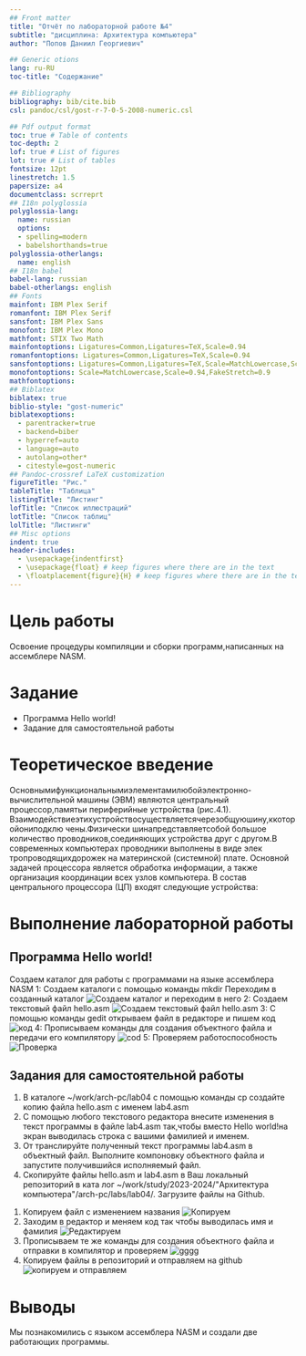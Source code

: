 ```yaml
---
## Front matter
title: "Отчёт по лабораторной работе №4"
subtitle: "дисциплина: Архитектура компьютера"
author: "Попов Даниил Георгиевич"

## Generic otions
lang: ru-RU
toc-title: "Содержание"

## Bibliography
bibliography: bib/cite.bib
csl: pandoc/csl/gost-r-7-0-5-2008-numeric.csl

## Pdf output format
toc: true # Table of contents
toc-depth: 2
lof: true # List of figures
lot: true # List of tables
fontsize: 12pt
linestretch: 1.5
papersize: a4
documentclass: scrreprt
## I18n polyglossia
polyglossia-lang:
  name: russian
  options:
  - spelling=modern
  - babelshorthands=true
polyglossia-otherlangs:
  name: english
## I18n babel
babel-lang: russian
babel-otherlangs: english
## Fonts
mainfont: IBM Plex Serif
romanfont: IBM Plex Serif
sansfont: IBM Plex Sans
monofont: IBM Plex Mono
mathfont: STIX Two Math
mainfontoptions: Ligatures=Common,Ligatures=TeX,Scale=0.94
romanfontoptions: Ligatures=Common,Ligatures=TeX,Scale=0.94
sansfontoptions: Ligatures=Common,Ligatures=TeX,Scale=MatchLowercase,Scale=0.94
monofontoptions: Scale=MatchLowercase,Scale=0.94,FakeStretch=0.9
mathfontoptions:
## Biblatex
biblatex: true
biblio-style: "gost-numeric"
biblatexoptions:
  - parentracker=true
  - backend=biber
  - hyperref=auto
  - language=auto
  - autolang=other*
  - citestyle=gost-numeric
## Pandoc-crossref LaTeX customization
figureTitle: "Рис."
tableTitle: "Таблица"
listingTitle: "Листинг"
lofTitle: "Список иллюстраций"
lotTitle: "Список таблиц"
lolTitle: "Листинги"
## Misc options
indent: true
header-includes:
  - \usepackage{indentfirst}
  - \usepackage{float} # keep figures where there are in the text
  - \floatplacement{figure}{H} # keep figures where there are in the text
---
```


# Цель работы

Освоение процедуры компиляции и сборки программ,написанных на ассемблере NASM.

# Задание

- Программа Hello world!
- Задание для самостоятельной работы

# Теоретическое введение

 Основнымифункциональнымиэлементамилюбойэлектронно-вычислительной машины
 (ЭВМ) являются центральный процессор,памятьи периферийные устройства (рис.4.1).
 Взаимодействиеэтихустройствосуществляетсячерезобщуюшину,ккоторойониподклю
чены.Физически шинапредставляетсобой большое количество проводников,соединяющих
 устройства друг с другом.В современных компьютерах проводники выполнены в виде элек
тропроводящихдорожек на материнской (системной) плате.
 Основной задачей процессора является обработка информации, а также организация
 координации всех узлов компьютера. В состав центрального процессора (ЦП) входят
 следующие устройства: 

# Выполнение лабораторной работы

## Программа Hello world!
Создаем каталог для работы с программами на языке ассемблера NASM
1: Создаем каталоги с помощью команды mkdir
Переходим в созданный каталог 
![Создаем каталог и переходим в него](/home/dpopov/work/study/2024-2025/Arhe_pc/arch-pc/labs/lab04/image/1.png)
2: Создаем текстовый файл hello.asm 
![Создаем текстовый файл hello.asm ](/home/dpopov/work/study/2024-2025/Arhe_pc/arch-pc/labs/lab04/image/2.png)
3: С помощью команды gedit открываем файл в редакторе и пишем код
![код](/home/dpopov/work/study/2024-2025/Arhe_pc/arch-pc/labs/lab04/image/3.png)
4: Прописываем команды для создания объектного файла и передачи его компилятору
![cod](/home/dpopov/work/study/2024-2025/Arhe_pc/arch-pc/labs/lab04/image/4.png)
5: Проверяем работоспособность
![Проверка](/home/dpopov/work/study/2024-2025/Arhe_pc/arch-pc/labs/lab04/image/5.png)
## Задания для самостоятельной работы

 1. В каталоге ~/work/arch-pc/lab04 с помощью команды cp создайте копию файла
 hello.asm с именем lab4.asm
 2. С помощью любого текстового редактора внесите изменения в текст программы в
 файле lab4.asm так,чтобы вместо Hello world!на экран выводилась строка с вашими
 фамилией и именем.
 3. От транслируйте полученный текст программы lab4.asm в объектный файл. Выполните
 компоновку объектного файла и запустите получившийся исполняемый файл.
 4. Скопируйте файлы hello.asm и lab4.asm в Ваш локальный репозиторий в ката
лог
 ~/work/study/2023-2024/"Архитектура компьютера"/arch-pc/labs/lab04/.
 Загрузите файлы на Github.

1) Копируем файл с изменением названия
![Копируем](/home/dpopov/work/study/2024-2025/Arhe_pc/arch-pc/labs/lab04/image/6.png)
2) Заходим в редактор и меняем код так чтобы выводилась имя и фамилия
![Редактируем](/home/dpopov/work/study/2024-2025/Arhe_pc/arch-pc/labs/lab04/image/7.png)
3) Прописываем те же команды для создания объектного файла и отправки в компилятор и проверяем
![gggg](/home/dpopov/work/study/2024-2025/Arhe_pc/arch-pc/labs/lab04/image/12.png)
4) Копируем файлы в репозиторий и отправляем на github
![копируем и отправляем](/home/dpopov/work/study/2024-2025/Arhe_pc/arch-pc/labs/lab04/image/9.png)
# Выводы
Мы познакомились с языком ассемблера NASM и создали две работающих
программы.


